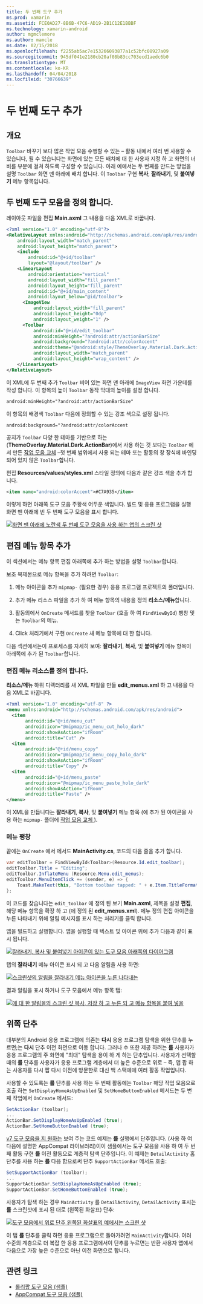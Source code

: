 ```yaml
---
title: 두 번째 도구 추가
ms.prod: xamarin
ms.assetid: FCE0AD27-8B6B-47C6-AD19-2B1C12E1BBBF
ms.technology: xamarin-android
author: mgmclemore
ms.author: mamcle
ms.date: 02/15/2018
ms.openlocfilehash: f2255ab5ac7e153266093877a1c52bfc08927a09
ms.sourcegitcommit: 945df041e2180cb20af08b83cc703ecd1aedc6b0
ms.translationtype: MT
ms.contentlocale: ko-KR
ms.lasthandoff: 04/04/2018
ms.locfileid: "30766639"
---
```

# <a name="adding-a-second-toolbar"></a>두 번째 도구 추가


## <a name="overview"></a>개요 

`Toolbar` 바꾸기 보다 많은 작업 모음 수행할 수 있는 &ndash; 활동 내에서 여러 번 사용할 수 있습니다, 될 수 있습니다는 화면에 있는 모든 배치에 대 한 사용자 지정 하 고 화면의 너비를 부분에 걸쳐 하도록 구성할 수 있습니다. 아래 예에서는 두 번째를 만드는 방법을 설명 `Toolbar` 화면 맨 아래에 배치 합니다. 이 `Toolbar` 구현 **복사**, **잘라내기**, 및 **붙여넣기** 메뉴 항목입니다. 


## <a name="define-the-second-toolbar"></a>두 번째 도구 모음을 정의 합니다. 

레이아웃 파일을 편집 **Main.axml** 그 내용을 다음 XML로 바꿉니다.

```xml
<?xml version="1.0" encoding="utf-8"?>
<RelativeLayout xmlns:android="http://schemas.android.com/apk/res/android"
    android:layout_width="match_parent"
    android:layout_height="match_parent">
    <include
        android:id="@+id/toolbar"
        layout="@layout/toolbar" />
    <LinearLayout
        android:orientation="vertical"
        android:layout_width="fill_parent"
        android:layout_height="fill_parent"
        android:id="@+id/main_content"
        android:layout_below="@id/toolbar">
      <ImageView
          android:layout_width="fill_parent"
          android:layout_height="0dp"
          android:layout_weight="1" />
      <Toolbar
          android:id="@+id/edit_toolbar"
          android:minHeight="?android:attr/actionBarSize"
          android:background="?android:attr/colorAccent"
          android:theme="@android:style/ThemeOverlay.Material.Dark.ActionBar"
          android:layout_width="match_parent"
          android:layout_height="wrap_content" />
    </LinearLayout>
</RelativeLayout>
```

이 XML에 두 번째 추가 `Toolbar` 비어 있는 화면 맨 아래에 `ImageView` 화면 가운데를 작성 합니다. 이 항목의 높이 `Toolbar` 동작 막대의 높이를 설정 합니다. 

```xml
android:minHeight="?android:attr/actionBarSize"
```

이 항목의 배경색 `Toolbar` 다음에 정의할 수 있는 강조 색으로 설정 됩니다.

```xml
android:background="?android:attr/colorAccent
```

공지가 `Toolbar` 다양 한 테마를 기반으로 하는 (**ThemeOverlay.Material.Dark.ActionBar**)에서 사용 하는 것 보다는 `Toolbar` 에서 만든 [작업 모음 교체](~/android/user-interface/controls/tool-bar/replacing-the-action-bar.md) &ndash;첫 번째 범위에서 사용 되는 테마 또는 활동의 창 장식에 바인딩되어 있지 않은 `Toolbar`합니다.

편집 **Resources/values/styles.xml** 스타일 정의에 다음과 같은 강조 색을 추가 합니다. 

```xml
<item name="android:colorAccent">#C7A935</item>
```

이렇게 하면 아래쪽 도구 모음 주황색 어두운 색입니다. 빌드 및 응용 프로그램을 실행 화면 맨 아래에 빈 두 번째 도구 모음을 표시 합니다. 

[![화면 맨 아래에 노란색 두 번째 도구 모음을 사용 하는 앱의 스크린 샷](adding-a-second-toolbar-images/01-second-toolbar-sml.png)](adding-a-second-toolbar-images/01-second-toolbar.png#lightbox)


 
## <a name="add-edit-menu-items"></a>편집 메뉴 항목 추가 

이 섹션에서는 메뉴 항목 편집 아래쪽에 추가 하는 방법을 설명 `Toolbar`합니다. 

보조 복제본으로 메뉴 항목을 추가 하려면 `Toolbar`: 

1.  메뉴 아이콘을 추가 `mipmap-` (필요한 경우) 응용 프로그램 프로젝트의 폴더입니다.

2.  추가 메뉴 리소스 파일을 추가 하 여 메뉴 항목의 내용을 정의 **리소스/메뉴**합니다. 

3.  활동의에서 `OnCreate` 메서드를 찾을 `Toolbar` (호출 하 여 `FindViewById`) 팽창 및는 `Toolbar`의 메뉴.

4.  Click 처리기에서 구현 `OnCreate` 새 메뉴 항목에 대 한 합니다. 

다음 섹션에서는이 프로세스를 자세히 보여: **잘라내기**, **복사**, 및 **붙여넣기** 메뉴 항목이 아래쪽에 추가 된 `Toolbar`합니다. 



### <a name="define-the-edit-menu-resource"></a>편집 메뉴 리소스를 정의 합니다.

**리소스/메뉴** 하위 디렉터리를 새 XML 파일을 만들 **edit_menus.xml** 하 고 내용을 다음 XML로 바꿉니다.

```xml
<?xml version="1.0" encoding="utf-8" ?>
<menu xmlns:android="http://schemas.android.com/apk/res/android">
  <item
       android:id="@+id/menu_cut"
       android:icon="@mipmap/ic_menu_cut_holo_dark"
       android:showAsAction="ifRoom"
       android:title="Cut" />
  <item
       android:id="@+id/menu_copy"
       android:icon="@mipmap/ic_menu_copy_holo_dark"
       android:showAsAction="ifRoom"
       android:title="Copy" />
  <item
       android:id="@+id/menu_paste"
       android:icon="@mipmap/ic_menu_paste_holo_dark"
       android:showAsAction="ifRoom"
       android:title="Paste" />
</menu>
```

이 XML을 만듭니다는 **잘라내기**, **복사**, 및 **붙여넣기** 메뉴 항목 (에 추가 된 아이콘을 사용 하는 `mipmap-` 폴더에 [작업 모음 교체 ](~/android/user-interface/controls/tool-bar/replacing-the-action-bar.md)).



### <a name="inflate-the-menus"></a>메뉴 팽창

끝에는 `OnCreate` 에서 메서드 **MainActivity.cs**, 코드의 다음 줄을 추가 합니다. 

```csharp
var editToolbar = FindViewById<Toolbar>(Resource.Id.edit_toolbar);
editToolbar.Title = "Editing";
editToolbar.InflateMenu (Resource.Menu.edit_menus);
editToolbar.MenuItemClick += (sender, e) => {
    Toast.MakeText(this, "Bottom toolbar tapped: " + e.Item.TitleFormatted, ToastLength.Short).Show();
};
```

이 코드를 찾습니다는 `edit_toolbar` 에 정의 된 보기 **Main.axml**, 제목을 설정 **편집**, 해당 메뉴 항목을 확장 하 고 (에 정의 된 **edit_menus.xml**). 메뉴 정의 편집 아이콘을 누른 나타내기 위해 알림 메시지를 표시 하는 처리기를 클릭 합니다. 

앱을 빌드하고 실행합니다. 앱을 실행할 때 텍스트 및 아이콘 위에 추가 다음과 같이 표시 됩니다. 

[![잘라내기, 복사 및 붙여넣기 아이콘이 있는 도구 모음 아래쪽의 다이어그램](adding-a-second-toolbar-images/02-bottom-toolbar-sml.png)](adding-a-second-toolbar-images/02-bottom-toolbar.png#lightbox)

탭의 **잘라내기** 메뉴 아이콘 표시 되 고 다음 알림을 사용 하면: 

[![스크린샷의 알림을 잘라내기 메뉴 아이콘을 누른 나타내는](adding-a-second-toolbar-images/03-bottom-tapped-sml.png)](adding-a-second-toolbar-images/03-bottom-tapped.png#lightbox)

결과 알림을 표시 하거나 도구 모음에서 메뉴 항목 탭: 

[![에 대 한 알림을의 스크린 샷 복사, 저장 하 고 누른 되 고 메뉴 항목을 붙여 넣을](adding-a-second-toolbar-images/04-menu-action-sml.png)](adding-a-second-toolbar-images/04-menu-action.png#lightbox)



## <a name="the-up-button"></a>위쪽 단추 

대부분의 Android 응용 프로그램에 의존는 **다시** 응용 프로그램 탐색을 위한 단추를 누르면;는 **다시** 단추 이전 화면으로 이동 합니다.
그러나 수 또한 제공 하려는 **를** 사용자가 응용 프로그램의 주 화면에 "최대" 탐색을 용이 하 게 하는 단추입니다. 사용자가 선택할 때의 **를** 단추를 사용자가 응용 프로그램 계층에서 더 높은 수준으로 위로 &ndash; 즉, 앱 팝 하는 사용자를 다시 팝 다시 이전에 방문한로 대신 백 스택에에 여러 활동 작업입니다. 

사용할 수 있도록는 **를** 단추를 사용 하는 두 번째 활동에는 `Toolbar` 해당 작업 모음으로 호출 하는 `SetDisplayHomeAsUpEnabled` 및 `SetHomeButtonEnabled` 메서드는 두 번째 작업에서 `OnCreate` 메서드:

```csharp
SetActionBar (toolbar);
...
ActionBar.SetDisplayHomeAsUpEnabled (true);
ActionBar.SetHomeButtonEnabled (true);
```

[v7 도구 모음을 지 원하는](https://developer.xamarin.com/samples/monodroid/Supportv7/AppCompat/Toolbar/) 보여 주는 코드 예제는 **를** 실행에서 단추입니다. (사용 하 여 다음에 설명한 AppCompat 라이브러리)이이 샘플에서는 도구 모음을 사용 하 여 두 번째 활동 구현 **를** 이전 활동으로 계층적 탐색 단추입니다. 이 예제는 `DetailActivity` 홈 단추를 사용 하는 **를** 다음 함으로써 단추 `SupportActionBar` 메서드 호출: 

```csharp
SetSupportActionBar (toolbar);
...
SupportActionBar.SetDisplayHomeAsUpEnabled (true);
SupportActionBar.SetHomeButtonEnabled (true);
```

사용자가 탐색 하는 경우 `MainActivity` 를 `DetailActivity`, `DetailActivity` 표시는 **를** 스크린샷에 표시 된 대로 (왼쪽된 화살표) 단추:

[![도구 모음에서 위로 단추 왼쪽된 화살표의 예에서는 스크린 샷](adding-a-second-toolbar-images/05-up-button-sml.png)](adding-a-second-toolbar-images/05-up-button.png#lightbox)

이 탭 **를** 단추를 클릭 하면 응용 프로그램으로 돌아가려면 `MainActivity`합니다. 여러 수준의 계층으로 더 복잡 한 응용 프로그램에서이 단추를 누르면는 반환 사용자 앱에서 다음으로 가장 높은 수준으로 아닌 이전 화면으로 합니다. 



## <a name="related-links"></a>관련 링크

- [롤리팝 도구 모음 (샘플)](https://developer.xamarin.com/samples/monodroid/android5.0/Toolbar/)
- [AppCompat 도구 모음 (샘플)](https://developer.xamarin.com/samples/monodroid/Supportv7/AppCompat/Toolbar/)
